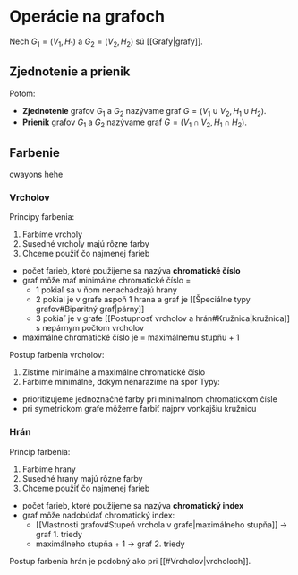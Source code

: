 


# Operácie na grafoch
Nech $G_1=(V_1,H_1)$ a $G_2=(V_2,H_2)$ sú [[Grafy|grafy]].
## Zjednotenie a prienik
Potom:
- **Zjednotenie** grafov $G_1$ a $G_2$ nazývame graf $G = (V_1 \cup V_2,H_1 \cup H_2)$.
- **Prienik** grafov $G_1$ a $G_2$ nazývame graf $G = (V_1 \cap V_2,H_1 \cap H_2)$.

## Farbenie
cwayons hehe

### Vrcholov
Princípy farbenia:
1. Farbíme vrcholy
2. Susedné vrcholy majú rôzne farby
3. Chceme použiť čo najmenej farieb

- počet farieb, ktoré použijeme sa nazýva **chromatické číslo**
- graf môže mať minimálne chromatické číslo = 
	- 1 pokiaľ sa v ňom nenachádzajú hrany
	- 2 pokial je v grafe aspoň 1 hrana a graf je [[Špeciálne typy grafov#Biparitný graf|párny]]
	- 3 pokiaľ je v grafe [[Postupnosť vrcholov a hrán#Kružnica|kružnica]] s nepárnym počtom vrcholov
- maximálne chromatické číslo je = maximálnemu stupňu + 1

Postup farbenia vrcholov:
1. Zistíme minimálne a maximálne chromatické číslo
2. Farbíme minimálne, dokým nenarazíme na spor
Typy:
- prioritizujeme jednoznačné farby pri minimálnom chromatickom čísle
- pri symetrickom grafe môžeme farbiť najprv vonkajšiu kružnicu

### Hrán
Princíp farbenia:
1. Farbíme hrany
2. Susedné hrany majú rôzne farby
3. Chceme použiť čo najmenej farieb

- počet farieb, ktoré použijeme sa nazýva **chromatický index**
- graf môže nadobúdať chromatický index:
	- [[Vlastnosti grafov#Stupeň vrchola v grafe|maximálneho stupňa]] -> graf 1. triedy
	- maximálneho stupňa + 1 -> graf 2. triedy

Postup farbenia hrán je podobný ako pri [[#Vrcholov|vrcholoch]].